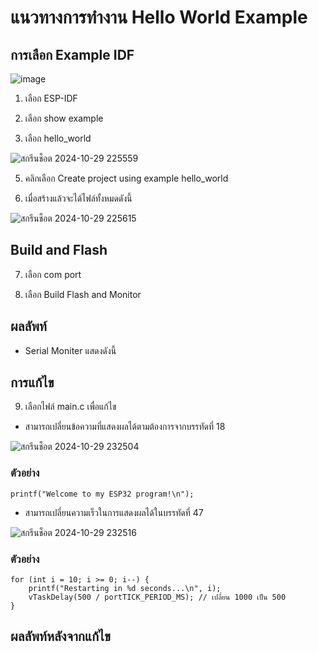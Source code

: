 # แนวทางการทำงาน Hello World Example

## การเลือก Example IDF

![image](https://github.com/user-attachments/assets/71ccc1dd-9895-476a-a121-52626292d12b)

1. เลือก ESP-IDF

2. เลือก show example

3. เลือก hello_world

![สกรีนช็อต 2024-10-29 225559](https://github.com/user-attachments/assets/59f78a45-4eec-46da-8118-34861d4b4db2)

5. คลิกเลือก Create project using example hello_world

6. เมื่อสร้างแล้วจะได้ไฟล์ทั้งหมดดังนี้

![สกรีนช็อต 2024-10-29 225615](https://github.com/user-attachments/assets/6ecfce95-cc31-4852-bf60-3d1d8eb820dc)

## Build and Flash

7. เลือก com port

8. เลือก Build Flash and Monitor

## ผลลัพท์

- Serial Moniter แสดงดังนี้

## การแก้ไข

9. เลือกไฟล์ main.c เพื่อแก้ไข
   
- สามารถเปลี่ยนข้อความที่แสดงผลได้ตามต้องการจากบรรทัดที่ 18

![สกรีนช็อต 2024-10-29 232504](https://github.com/user-attachments/assets/958d6e6e-e63d-44d1-8fb0-d7b115c8d13c)

### ตัวอย่าง

```
printf("Welcome to my ESP32 program!\n");
```

- สามารถเปลี่ยนความเร็วในการแสดงผลได้ในบรรทัดที่ 47
  
![สกรีนช็อต 2024-10-29 232516](https://github.com/user-attachments/assets/8c82667a-fdb4-4ad6-b251-71dafa256094)

### ตัวอย่าง

```
for (int i = 10; i >= 0; i--) {
    printf("Restarting in %d seconds...\n", i);
    vTaskDelay(500 / portTICK_PERIOD_MS); // เปลี่ยน 1000 เป็น 500
}

```
## ผลลัพท์หลังจากแก้ไข



